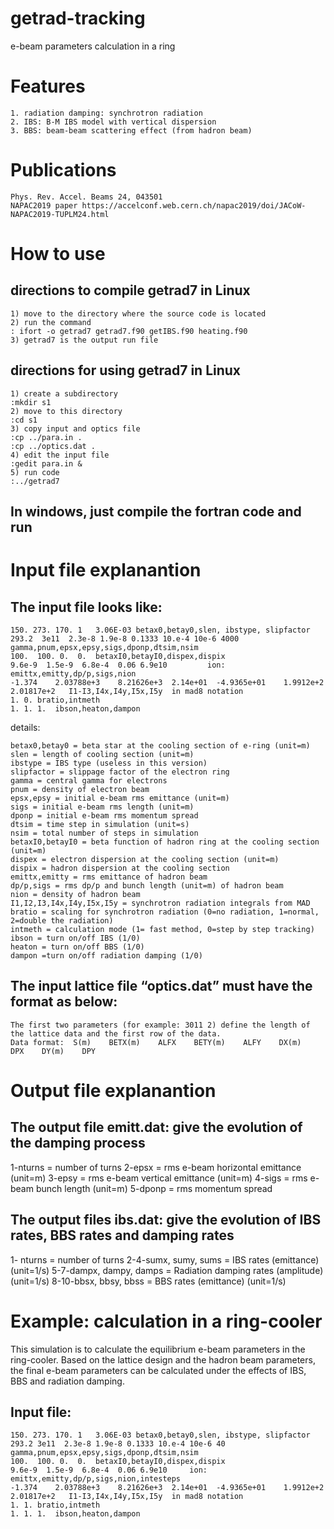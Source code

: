 # getrad-tracking
e-beam parameters calculation in a ring

# Features
    1. radiation damping: synchrotron radiation
    2. IBS: B-M IBS model with vertical dispersion
    3. BBS: beam-beam scattering effect (from hadron beam) 


# Publications
    Phys. Rev. Accel. Beams 24, 043501
    NAPAC2019 paper https://accelconf.web.cern.ch/napac2019/doi/JACoW-NAPAC2019-TUPLM24.html

# How to use
## directions to compile getrad7 in Linux
    1) move to the directory where the source code is located
    2) run the command
    : ifort -o getrad7 getrad7.f90 getIBS.f90 heating.f90
    3) getrad7 is the output run file


## directions for using getrad7 in Linux
    1) create a subdirectory
    :mkdir s1
    2) move to this directory
    :cd s1
    3) copy input and optics file 
    :cp ../para.in .
    :cp ../optics.dat .
    4) edit the input file
    :gedit para.in &
    5) run code
    :../getrad7 

## In windows, just compile the fortran code and run


# Input file explanantion

## The input file looks like:
    150. 273. 170. 1   3.06E-03 betax0,betay0,slen, ibstype, slipfactor  
    293.2  3e11  2.3e-8 1.9e-8 0.1333 10.e-4 10e-6 4000   gamma,pnum,epsx,epsy,sigs,dponp,dtsim,nsim
    100.  100. 0.  0.  betaxI0,betayI0,dispex,dispix
    9.6e-9  1.5e-9  6.8e-4  0.06 6.9e10 		ion: emittx,emitty,dp/p,sigs,nion
    -1.374    2.03788e+3    8.21626e+3  2.14e+01  -4.9365e+01    1.9912e+2  2.01817e+2   I1-I3,I4x,I4y,I5x,I5y  in mad8 notation
    1. 0. bratio,intmeth
    1. 1. 1.  ibson,heaton,dampon

details:

    betax0,betay0 = beta star at the cooling section of e-ring (unit=m)
    slen = length of cooling section (unit=m)
    ibstype = IBS type (useless in this version)
    slipfactor = slippage factor of the electron ring  
    gamma = central gamma for electrons
    pnum = density of electron beam
    epsx,epsy = initial e-beam rms emittance (unit=m)
    sigs = initial e-beam rms length (unit=m)
    dponp = initial e-beam rms momentum spread 
    dtsim = time step in simulation (unit=s)
    nsim = total number of steps in simulation
    betaxI0,betayI0 = beta function of hadron ring at the cooling section (unit=m)
    dispex = electron dispersion at the cooling section (unit=m)
    dispix = hadron dispersion at the cooling section
    emittx,emitty = rms emittance of hadron beam 
    dp/p,sigs = rms dp/p and bunch length (unit=m) of hadron beam 
    nion = density of hadron beam 
    I1,I2,I3,I4x,I4y,I5x,I5y = synchrotron radiation integrals from MAD
    bratio = scaling for synchrotron radiation (0=no radiation, 1=normal, 2=double the radiation)
    intmeth = calculation mode (1= fast method, 0=step by step tracking)
    ibson = turn on/off IBS (1/0)
    heaton = turn on/off BBS (1/0)
    dampon =turn on/off radiation damping (1/0)


## The input lattice file “optics.dat” must have the format as below:
    The first two parameters (for example: 3011 2) define the length of the lattice data and the first row of the data.
    Data format:  S(m)    BETX(m)    ALFX    BETY(m)    ALFY    DX(m)    DPX    DY(m)    DPY 




# Output file explanantion
## The output file emitt.dat: give the evolution of the damping process
1-nturns  = number of turns
2-epsx  = rms e-beam horizontal emittance (unit=m)
3-epsy = rms e-beam vertical emittance (unit=m)
4-sigs = rms e-beam bunch length (unit=m)
5-dponp = rms momentum spread


## The output files ibs.dat: give the evolution of IBS rates, BBS rates and damping rates
1- nturns  = number of turns
2-4-sumx, sumy, sums = IBS rates (emittance) (unit=1/s)
5-7-dampx, dampy, damps = Radiation damping rates (amplitude) (unit=1/s)
8-10-bbsx, bbsy, bbss   =  BBS rates (emittance) (unit=1/s) 



# Example: calculation in a ring-cooler

This simulation is to calculate the equilibrium e-beam parameters in the ring-cooler. Based on the lattice design and the hadron beam parameters, the final e-beam parameters can be calculated under the effects of IBS, BBS and radiation damping.

## Input file:
    150. 273. 170. 1   3.06E-03 betax0,betay0,slen, ibstype, slipfactor  
    293.2 3e11  2.3e-8 1.9e-8 0.1333 10.e-4 10e-6 40   gamma,pnum,epsx,epsy,sigs,dponp,dtsim,nsim
    100.  100. 0.  0.  betaxI0,betayI0,dispex,dispix
    9.6e-9  1.5e-9  6.8e-4  0.06 6.9e10 	ion: emittx,emitty,dp/p,sigs,nion,intesteps
    -1.374    2.03788e+3    8.21626e+3  2.14e+01  -4.9365e+01    1.9912e+2  2.01817e+2   I1-I3,I4x,I4y,I5x,I5y  in mad8 notation
    1. 1. bratio,intmeth
    1. 1. 1.  ibson,heaton,dampon
    




